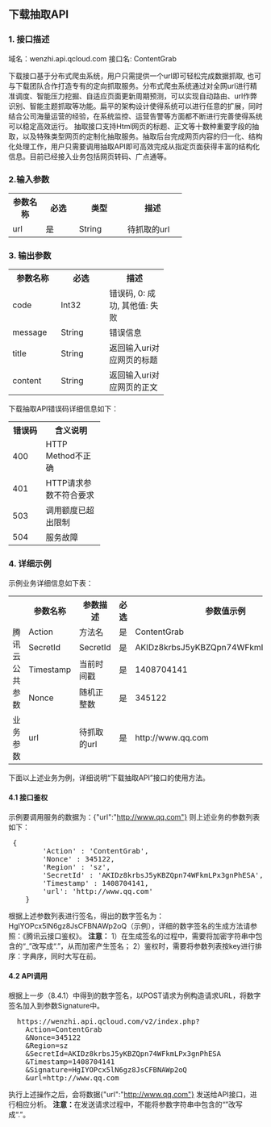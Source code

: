 ## 下载抽取API
### 1. 接口描述
  域名：wenzhi.api.qcloud.com
  接口名: ContentGrab
	
  下载接口基于分布式爬虫系统，用户只需提供一个url即可轻松完成数据抓取, 也可与下载团队合作打造专有的定向抓取服务。分布式爬虫系统通过对全网url进行精准调度、智能压力挖掘、自适应页面更新周期预测，可以实现自动路由、url作弊识别、智能主题抓取等功能。扁平的架构设计使得系统可以进行任意的扩展，同时结合公司海量运营的经验，在系统监控、运营告警等方面都不断进行完善使得系统可以稳定高效运行。
  抽取接口支持Html网页的标题、正文等十数种重要字段的抽取，以及特殊类型网页的定制化抽取服务。抽取后台完成网页内容的归一化、结构化处理工作，用户只需要调用抽取API即可高效完成从指定页面获得丰富的结构化信息。目前已经接入业务包括网页转码、广点通等。
### 2.输入参数
<table class="t">
<tr>
<th width="50"> <b>参数名称</b>
</th><th width="50"> <b>必选</b>
</th><th width="80"> <b>类型</b>
</th><th width="100"> <b>描述</b>
</th></tr>
<tr>
<td> url </td><td>  是 </td><td> String </td><td> 待抓取的url
</td></tr></table>

### 3. 输出参数
<table class="t">
<tr>
<th width="80"> <b>参数名称</b>
</th><th width="80"> <b>必选</b>
</th><th width="100"> <b>描述</b>
</th></tr>
<tr>
<td> code </td><td> Int32 </td><td> 错误码, 0: 成功, 其他值: 失败
</td></tr>
<tr>
<td> message </td><td> String </td><td> 错误信息
</td></tr>
<tr>
<td> title </td><td> String </td><td> 返回输入uri对应网页的标题
</td></tr>
<tr>
<td> content </td><td> String </td><td> 返回输入uri对应网页的正文
</td></tr></table>

  下载抽取API错误码详细信息如下：
<table class="t">
<tr>
<th width="50"> <b>错误码</b>
</th><th width="100"> <b>含义说明</b>
</th></tr>
<tr>
<td> 400 </td><td> HTTP Method不正确
</td></tr>
<tr>
<td> 401 </td><td> HTTP请求参数不符合要求
</td></tr>
<tr>
<td> 503 </td><td> 调用额度已超出限制
</td></tr>
<tr>
<td> 504 </td><td> 服务故障
</td></tr></table>

### 4. 详细示例
  示例业务详细信息如下表：
<table class="t">
<tr>
<th width="100"> <br />
</th><th width="80"> <b>参数名称</b>
</th><th width="100"> <b>参数描述</b>
</th><th width="50"> <b>必选</b>
</th><th width="150"> <b>参数值示例</b>
</th></tr>
<tr>
<td rowspan="4">腾讯云公共参数 </td><td> Action </td><td> 方法名 </td><td> 是 </td><td> ContentGrab
</td></tr>
<tr>
<td> SecretId </td><td> SecretId </td><td> 是 </td><td> AKIDz8krbsJ5yKBZQpn74WFkmLPx3gnPhESA
</td></tr>
<tr>
<td> Timestamp </td><td> 当前时间戳 </td><td> 是 </td><td> 1408704141
</td></tr>
<tr>
<td> Nonce </td><td> 随机正整数 </td><td> 是 </td><td> 345122
</td></tr>
<tr>
<td> 业务参数 </td><td> url </td><td> 待抓取的url </td><td> 是 </td><td> http://www.qq.com
</td></tr></table>


  下面以上述业务为例，详细说明“下载抽取API”接口的使用方法。
#### 4.1 接口鉴权
  示例要调用服务的数据为：{"url":"http://www.qq.com"}
  则上述业务的参数列表如下：
 
 <div class="code">
 <pre> {
        'Action' : 'ContentGrab',
        'Nonce' : 345122,
        'Region' : 'sz',
        'SecretId' : 'AKIDz8krbsJ5yKBZQpn74WFkmLPx3gnPhESA',
        'Timestamp' : 1408704141,
        'url': 'http://www.qq.com'
    }</pre>
</div>

  根据上述参数列表进行签名，得出的数字签名为：HgIYOPcx5lN6gz8JsCFBNAWp2oQ（示例），详细的数字签名的生成方法请参照：《腾讯云接口鉴权》。
 <b> 注意：</b>
  1）在生成签名的过程中，需要将加密字符串中包含的“_”改写成“.”，从而加密产生签名；
  2）鉴权时，需要将参数列表按key进行排序：字典序，同时大写在前。
#### 4.2 API调用
  根据上一步（8.4.1）中得到的数字签名，以POST请求为例构造请求URL，将数字签名加入到参数Signature中。
 
 <div class="code">
 <pre>  https://wenzhi.api.qcloud.com/v2/index.php?
	Action=ContentGrab
	&Nonce=345122
	&Region=sz
	&SecretId=AKIDz8krbsJ5yKBZQpn74WFkmLPx3gnPhESA
	&Timestamp=1408704141
	&Signature=HgIYOPcx5lN6gz8JsCFBNAWp2oQ
	&url=http://www.qq.com</pre>
</div>

  执行上述操作之后，会将数据{"url":"http://www.qq.com"} 发送给API接口，进行相应分析。
 <b> 注意：</b>在发送请求过程中，不能将参数字符串中包含的“”改写成“.”。